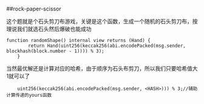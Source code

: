 ##rock-paper-scissor

这个题就是个石头剪刀布游戏，关键是这个函数，生成一个随机的石头剪刀布，按理说我们就选石头然后爆破也能成功
```solidity
function randomShape() internal view returns (Hand) {
        return Hand(uint256(keccak256(abi.encodePacked(msg.sender, blockhash(block.number - 1)))) % 3);
    }
```

当然最优解还是计算对应的哈希，由于顺序为石头布剪刀，所以我们只要哈希值大1就可以了

```solidity
    uint256(keccak256(abi.encodePacked(msg.sender, <HASH>))) % 3;//辅助计算传递的yours函数
```
